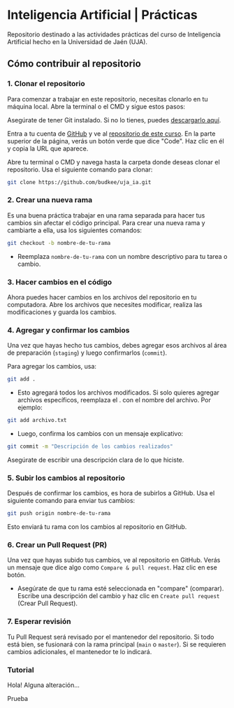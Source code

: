 # Inteligencia Artificial | Prácticas

Repositorio destinado a las actividades prácticas del curso de Inteligencia Artificial hecho en la Universidad de Jaén (UJA).

## Cómo contribuir al repositorio

### 1. Clonar el repositorio

Para comenzar a trabajar en este repositorio, necesitas clonarlo en tu máquina local. Abre la terminal o el CMD y sigue estos pasos:

Asegúrate de tener Git instalado. Si no lo tienes, puedes [descargarlo aquí](https://git-scm.com/downloads).

Entra a tu cuenta de [GitHub](https://github.com/) y ve al [repositorio de este curso](https://github.com/budkee/uja_ia.git). En la parte superior de la página, verás un botón verde que dice "Code". Haz clic en él y copia la URL que aparece.

Abre tu terminal o CMD y navega hasta la carpeta donde deseas clonar el repositorio. Usa el siguiente comando para clonar:

```bash
git clone https://github.com/budkee/uja_ia.git
```

### 2. Crear una nueva rama

Es una buena práctica trabajar en una rama separada para hacer tus cambios sin afectar el código principal. Para crear una nueva rama y cambiarte a ella, usa los siguientes comandos:

```bash
git checkout -b nombre-de-tu-rama
```

- Reemplaza `nombre-de-tu-rama` con un nombre descriptivo para tu tarea o cambio.

### 3. Hacer cambios en el código

Ahora puedes hacer cambios en los archivos del repositorio en tu computadora. Abre los archivos que necesites modificar, realiza las modificaciones y guarda los cambios.

### 4. Agregar y confirmar los cambios

Una vez que hayas hecho tus cambios, debes agregar esos archivos al área de preparación (`staging`) y luego confirmarlos (`commit`).

Para agregar los cambios, usa:

```bash
git add .
```

- Esto agregará todos los archivos modificados. Si solo quieres agregar archivos específicos, reemplaza el . con el nombre del archivo. Por ejemplo:

```bash
git add archivo.txt
```

- Luego, confirma los cambios con un mensaje explicativo:

```bash
git commit -m "Descripción de los cambios realizados"
```

Asegúrate de escribir una descripción clara de lo que hiciste.

### 5. Subir los cambios al repositorio

Después de confirmar los cambios, es hora de subirlos a GitHub. Usa el siguiente comando para enviar tus cambios:

```bash
git push origin nombre-de-tu-rama
````

Esto enviará tu rama con los cambios al repositorio en GitHub.

### 6. Crear un Pull Request (PR)

Una vez que hayas subido tus cambios, ve al repositorio en GitHub. Verás un mensaje que dice algo como `Compare & pull request`. Haz clic en ese botón.

- Asegúrate de que tu rama esté seleccionada en "compare" (comparar).
Escribe una descripción del cambio y haz clic en `Create pull request` (Crear Pull Request).

### 7. Esperar revisión

Tu Pull Request será revisado por el mantenedor del repositorio. Si todo está bien, se fusionará con la rama principal (`main` o `master`). Si se requieren cambios adicionales, el mantenedor te lo indicará.

### Tutorial

Hola! Alguna alteración...


Prueba
